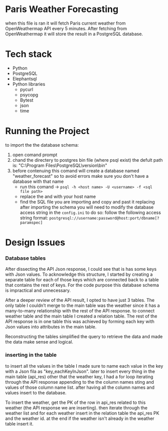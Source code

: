 # Paris Weather Forecasting 
when this file is ran it will fetch Paris current weather from OpenWeathermap API every 5 minutes. After fetching from OpenWeathermap it will store the result in a PostgreSQL database.

# Tech stack
- Python
- PostgreSQL 
- Elephantsql
- Python libraries 
  - pycurl
  - psycopg
  - Bytest
  - json
  - time
 
# Running the Project
to import the the database schema:
1. open comand prompt 
2. chand the directery to postgres bin file (where psql exist) the defult path is: "C:\Program Files\PostgreSQL\version\bin"
3. before contenuing this comand will create a database named "weather_forecast" so to avoid errors make sure you don't have a database with that name 
	- run this comand -> `psql -h <host name> -U <username> -f <sql file path>`
	- replace the <host name> and <username> with your host name 
	- find the SQL file you are importing and copy and past it replacing <sql file path>
after importing the schema you will need to modify the database access string in the `config.ini` to do so:
follow the following access string format:
`postgresql://username:password@host:port/dbname[?paramspec]`


# Design Issues 
### Database tables 
After dissecting the API Json response, I could see that is has some keys with Json values.  To acknowledge this structure, I started by creating a separate table for each of those keys which are connected back to a table that contains the rest of keys. For the code purpose this database schema is impractical and unnecessary. 

After a deeper review of the API result, I opted to have just 3 tables. The only table I couldn’t merge to the main table was the weather since it has a many-to-many relationship with the rest of the API response. to connect weather table and the main table I created a relation table. The rest of the API response is in one table this was achieved by forming each key with Json values into attributes in the main table.

Reconstructing the tables simplified the query to retrieve the data and made the data make sense and logical.

### inserting in the table 
to insert all the values in the table I made sure to name each value in the key with a Json fila as "key_eachKeyInJson". later to insert every thing in the main table (api_res) other that the weather key, I had a for loop iterating through the API response appending to the the column names sting and values of those column name list. after having all the column names and values insert to the database.

To insert the weather, get the PK of the row in api_res related to this weather (the API response we are inserting). then iterate through the weather list and for each weather insert in the relation table the api_res PK and the weather id. at the end if the weather isn't already in the weather table insert it.




